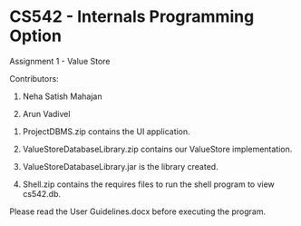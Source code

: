 # CS542 - Internals Programming Option

Assignment 1 - Value Store

Contributors:

1. Neha Satish Mahajan

2. Arun Vadivel



1)	ProjectDBMS.zip contains the UI application.

2)	ValueStoreDatabaseLibrary.zip contains our ValueStore implementation.

3)	ValueStoreDatabaseLibrary.jar is the library created.

4)  Shell.zip contains the requires files to run the shell program to view cs542.db.

Please read the User Guidelines.docx before executing the program.
